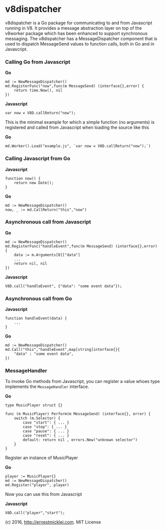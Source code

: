 # v8dispatcher

v8dispatcher is a Go package for communicating to and from Javascript running in V8.
It provides a message abstraction layer on top of the v8worker package which has been enhanced to support synchronous messaging.
The v8dispatcher has a MessageDispatcher component that is used to dispatch MessageSend values to function calls, both in Go and in Javascript.

### Calling Go from Javascript

__Go__

	md := NewMessageDispatcher()
	md.RegisterFunc("now",func(m MessageSend) (interface{},error) {
		return time.Now(), nil	
	})
	
__Javascript__

	var now = V8D.callReturn("now");		
	
This is the minimal example for which a simple function (no arguments) is registered and called from Javascript when loading the source like this

__Go__	
	
	md.Worker().Load("example.js", `var now = V8D.callReturn("now");`)


### Calling Javascript from Go

__Javascript__

	function now() {
		return new Date();
	}
	
__Go__

	md := NewMessageDispatcher()
	now, _ := md.CallReturn("this","now")
	
	
### Asynchronous call from Javascript

__Go__

	md := NewMessageDispatcher()
	md.RegisterFunc("handleEvent",func(m MessageSend) (interface{},error) {
		data := m.Arguments[0]["data"]
		...
		return nil, nil	
	})

__Javascript__

	V8D.call("handleEvent", {"data": "some event data"});
	
### Asynchronous call from Go

__Javascript__

	function handleEvent(data) {
		...
	}

__Go__

	md := NewMessageDispatcher()
	md.Call("this","handleEvent",map[string]interface{}{
		"data" : "some event data",
	})
	
### MessageHandler

To invoke Go methods from Javascript, you can register a value whoes type implements the `MessageHandler` interface.

__Go__

	type MusicPlayer struct {}
	
	func (m MusicPlayer) Perform(m MessageSend) (interface{}, error) {
		switch (m.Selector) {
			case "start": { ... }
			case "stop": { ... }
			case "pause": { ... }
			case "reset": { ... }
			default: return nil , errors.New("unknown selector")
		}
	}

Register an instance of MusicPlayer

__Go__

	player := MusicPlayer{}
	md := NewMessageDispatcher()
	md.Register("player", player)

Now you can use this from Javascript

__Javascript__

	V8D.call("player","start");
	
	
(c) 2016, http://ernestmicklei.com. MIT License	